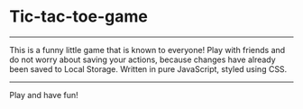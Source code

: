# Tic-tac-toe-game

---

This is a funny little game that is known to everyone! Play with friends and do not worry about saving your actions, because changes have already been saved to Local Storage.
Written in pure JavaScript, styled using CSS.

---

Play and have fun!
